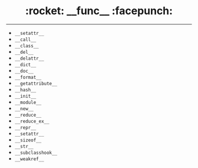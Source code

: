 <h1 align = "center">:rocket: __func__ :facepunch:</h1>

---

- `__setattr__`
- `__call__`
- `__class__`
- `__del__`
- `__delattr__`
- `__dict__`
- `__doc__`
- `__format__`
- `__getattribute__`
- `__hash__`
- `__init__`
- `__module__`
- `__new__`
- `__reduce__`
- `__reduce_ex__`
- `__repr__`
- `__setattr__`
- `__sizeof__`
- `__str__`
- `__subclasshook__`
- `__weakref__`
